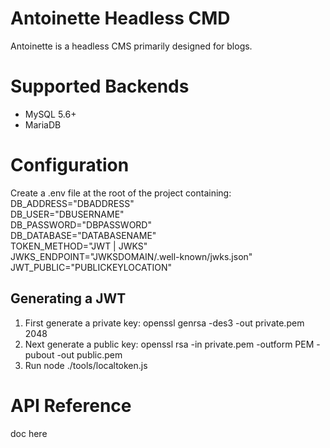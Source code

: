 # Antoinette Headless CMD

Antoinette is a headless CMS primarily designed for blogs.

# Supported Backends

- MySQL 5.6+
- MariaDB

# Configuration
Create a .env file at the root of the project containing:  
DB_ADDRESS="DBADDRESS"  
DB_USER="DBUSERNAME"  
DB_PASSWORD="DBPASSWORD"  
DB_DATABASE="DATABASENAME"  
TOKEN_METHOD="JWT | JWKS"  
JWKS_ENDPOINT="JWKSDOMAIN/.well-known/jwks.json"  
JWT_PUBLIC="PUBLICKEYLOCATION"

## Generating a JWT
1. First generate a private key: openssl genrsa -des3 -out private.pem 2048
2. Next generate a public key: openssl rsa -in private.pem -outform PEM -pubout -out public.pem
3. Run node ./tools/localtoken.js

# API Reference

doc here